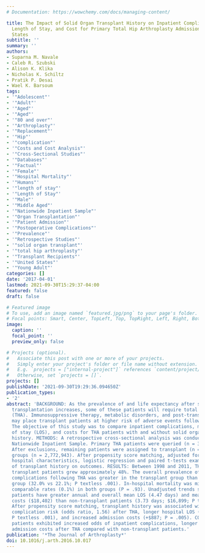 ```yaml
---
# Documentation: https://wowchemy.com/docs/managing-content/

title: The Impact of Solid Organ Transplant History on Inpatient Complications, Mortality,
  Length of Stay, and Cost for Primary Total Hip Arthroplasty Admissions in the United
  States
subtitle: ''
summary: ''
authors:
- Suparna M. Navale
- Caleb R. Szubski
- Alison K. Klika
- Nicholas K. Schiltz
- Pratik P. Desai
- Wael K. Barsoum
tags:
- '"Adolescent"'
- '"Adult"'
- '"Aged"'
- '"Aged"'
- '"80 and over"'
- '"Arthroplasty"'
- '"Replacement"'
- '"Hip"'
- '"complication"'
- '"Costs and Cost Analysis"'
- '"Cross-Sectional Studies"'
- '"Databases"'
- '"Factual"'
- '"Female"'
- '"Hospital Mortality"'
- '"Humans"'
- '"length of stay"'
- '"Length of Stay"'
- '"Male"'
- '"Middle Aged"'
- '"Nationwide Inpatient Sample"'
- '"Organ Transplantation"'
- '"Patient Admission"'
- '"Postoperative Complications"'
- '"Prevalence"'
- '"Retrospective Studies"'
- '"solid organ transplant"'
- '"total hip arthroplasty"'
- '"Transplant Recipients"'
- '"United States"'
- '"Young Adult"'
categories: []
date: '2017-04-01'
lastmod: 2021-09-30T15:29:37-04:00
featured: false
draft: false

# Featured image
# To use, add an image named `featured.jpg/png` to your page's folder.
# Focal points: Smart, Center, TopLeft, Top, TopRight, Left, Right, BottomLeft, Bottom, BottomRight.
image:
  caption: ''
  focal_point: ''
  preview_only: false

# Projects (optional).
#   Associate this post with one or more of your projects.
#   Simply enter your project's folder or file name without extension.
#   E.g. `projects = ["internal-project"]` references `content/project/deep-learning/index.md`.
#   Otherwise, set `projects = []`.
projects: []
publishDate: '2021-09-30T19:29:36.094650Z'
publication_types:
- '2'
abstract: 'BACKGROUND: As the prevalence of and life expectancy after solid organ
  transplantation increases, some of these patients will require total hip arthroplasty
  (THA). Immunosuppressive therapy, metabolic disorders, and post-transplant medications
  may place transplant patients at higher risk of adverse events following surgery.
  The objective of this study was to compare inpatient complications, mortality, length
  of stay (LOS), and costs for THA patients with and without solid organ transplant
  history. METHODS: A retrospective cross-sectional analysis was conducted using 1998-2011
  Nationwide Inpatient Sample. Primary THA patients were queried (n = 3,175,456).
  After exclusions, remaining patients were assigned to transplant (n = 7558) or non-transplant
  groups (n = 2,772,943). After propensity score matching, adjusted for patient and
  hospital characteristics, logistic regression and paired t-tests examined the effect
  of transplant history on outcomes. RESULTS: Between 1998 and 2011, THA volume among
  transplant patients grew approximately 48%. The overall prevalence of one or more
  complications following THA was greater in the transplant group than in the non-transplant
  group (32.0% vs 22.1%; P textless .001). In-hospital mortality was minimal, with
  comparable rates (0.1%) in both groups (P = .93). Unadjusted trends show that transplant
  patients have greater annual and overall mean LOS (4.47 days) and mean admission
  costs ($18,402) than non-transplant patients (3.73 days; $16,899; P textless .001).
  After propensity score matching, transplant history was associated with increased
  complication risk (odds ratio, 1.56) after THA, longer hospital LOS (+0.64 days;
  P textless .001), and increased admission costs (+$887; P = .005). CONCLUSION: Transplant
  patients exhibited increased odds of inpatient complications, longer LOS, and greater
  admission costs after THA compared with non-transplant patients.'
publication: '*The Journal of Arthroplasty*'
doi: 10.1016/j.arth.2016.10.017
---
```

